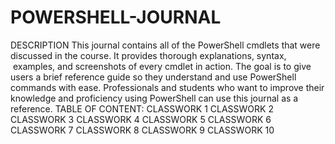 # POWERSHELL-JOURNAL
DESCRIPTION
This journal contains all of the PowerShell cmdlets that were discussed in the course. It provides thorough explanations, syntax,  examples, and screenshots of every cmdlet in action. The goal is to give users a brief reference guide so they understand and use PowerShell commands with ease. Professionals and students who want to improve their knowledge and proficiency using PowerShell can use this journal as a reference.
TABLE OF CONTENT:
CLASSWORK 1
CLASSWORK 2
CLASSWORK 3
CLASSWORK 4
CLASSWORK 5
CLASSWORK 6
CLASSWORK 7
CLASSWORK 8
CLASSWORK 9
CLASSWORK 10

